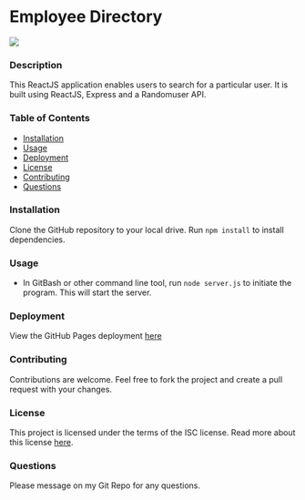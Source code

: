 # Employee Directory

[![](https://img.shields.io/badge/License-ISC-green)](https://opensource.org/licenses/ISC)

### Description

This ReactJS application enables users to search for a particular user. It is built using ReactJS, Express and a Randomuser API.

### Table of Contents

* [Installation](#installation)
* [Usage](#usage)
* [Deployment](#deployment)
* [License](#license)
* [Contributing](#contributing)
* [Questions](#questions)

### Installation

Clone the GitHub repository to your local drive. Run `npm install` to install dependencies. 

### Usage

* In GitBash or other command line tool, run `node server.js` to initiate the program. This will start the server.

### Deployment

View the GitHub Pages deployment [here](https://sukediz.github.io/User-Directory/)

### Contributing

Contributions are welcome. Feel free to fork the project and create a pull request with your changes.

### License

This project is licensed under the terms of the ISC license. Read more about this license [here](https://opensource.org/licenses/ISC).

### Questions

Please message on my Git Repo for any questions.
